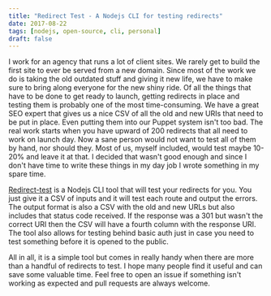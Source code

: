 ```yaml
---
title: "Redirect Test - A Nodejs CLI for testing redirects"
date: 2017-08-22
tags: [nodejs, open-source, cli, personal]
draft: false
---
```

I work for an agency that runs a lot of client sites. We rarely get to build the first site to ever be served from a new domain. Since most of the work we do is taking the old outdated stuff and giving it new life, we have to make sure to bring along everyone for the new shiny ride. Of all the things that have to be done to get ready to launch, getting redirects in place and testing them is probably one of the most time-consuming. We have a great SEO expert that gives us a nice CSV of all the old and new URIs that need to be put in place. Even putting them into our Puppet system isn't too bad. The real work starts when you have upward of 200 redirects that all need to work on launch day. Now a sane person would not want to test all of them by hand, nor should they. Most of us, myself included, would test maybe 10-20% and leave it at that. I decided that wasn't good enough and since I don't have time to write these things in my day job I wrote something in my spare time.

[Redirect-test](https://github.com/cpitkin/redirect-test) is a Nodejs CLI tool that will test your redirects for you. You just give it a CSV of inputs and it will test each route and output the errors. The output format is also a CSV with the old and new URLs but also includes that status code received. If the response was a 301 but wasn't the correct URI then the CSV will have a fourth column with the response URI. The tool also allows for testing behind basic auth just in case you need to test something before it is opened to the public.

All in all, it is a simple tool but comes in really handy when there are more than a handful of redirects to test. I hope many people find it useful and can save some valuable time. Feel free to open an issue if something isn't working as expected and pull requests are always welcome.
